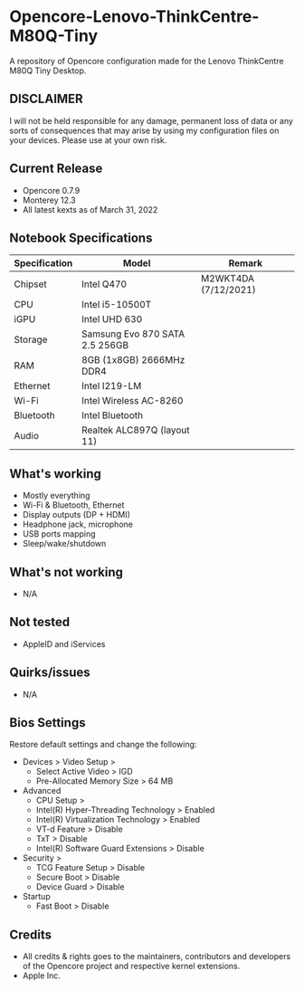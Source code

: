 # Opencore-Lenovo-ThinkCentre-M80Q-Tiny
A repository of Opencore configuration made for the Lenovo ThinkCentre M80Q Tiny Desktop. 

## DISCLAIMER 
I will not be held responsible for any damage, permanent loss of data or any sorts of consequences that may arise by using my configuration files on your devices. Please use at your own risk.

## Current Release
- Opencore 0.7.9
- Monterey 12.3
- All latest kexts as of March 31, 2022

## Notebook Specifications

| Specification  | Model |  Remark  |
| ------------- | ------------- | ------------- |
| Chipset  | Intel Q470 | M2WKT4DA (7/12/2021)  |
| CPU  | Intel i5-10500T  |
| iGPU  | Intel UHD 630 | 
| Storage  | Samsung Evo 870 SATA 2.5 256GB  |
| RAM  | 8GB (1x8GB) 2666MHz DDR4 |
| Ethernet  | Intel I219-LM  |
| Wi-Fi  | Intel Wireless AC-8260  |
| Bluetooth  | Intel Bluetooth   |
| Audio  | Realtek ALC897Q (layout 11)   |


## What's working
- Mostly everything
- Wi-Fi & Bluetooth, Ethernet
- Display outputs (DP + HDMI)
- Headphone jack, microphone
- USB ports mapping
- Sleep/wake/shutdown

## What's not working
- N/A

## Not tested
- AppleID and iServices

## Quirks/issues
- N/A

## Bios Settings
Restore default settings and change the following:

- Devices > Video Setup > 
   -  Select Active Video > IGD
   -  Pre-Allocated Memory Size > 64 MB
- Advanced 
  - CPU Setup >
   - Intel(R) Hyper-Threading Technology > Enabled
   - Intel(R) Virtualization Technology > Enabled
   - VT-d Feature > Disable
   - TxT > Disable
  - Intel(R) Software Guard Extensions > Disable
- Security >
  - TCG Feature Setup > Disable
  - Secure Boot > Disable
  - Device Guard > Disable
- Startup
  - Fast Boot > Disable

## Credits
- All credits & rights goes to the maintainers, contributors and developers of the Opencore project and respective kernel extensions.
- Apple Inc.
